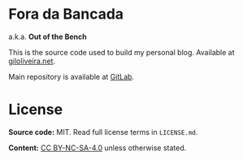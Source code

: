 # Fora da Bancada

a.k.a. **Out of the Bench**

This is the source code used to build my personal blog. Available at [giloliveira.net](https://giloliveira.net).

Main repository is available at [GitLab](https://gitlab.com/GilOliveira/fora-da-bancada).

# License

**Source code:** MIT. Read full license terms in `LICENSE.md`.

**Content:** [CC BY-NC-SA-4.0](https://creativecommons.org/licenses/by-nc-sa/4.0/) unless otherwise stated.
